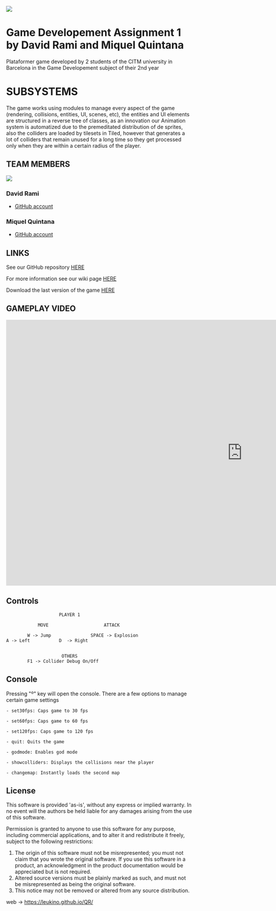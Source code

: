 ![](https://lh3.googleusercontent.com/yU7MrhiaFYht1BrckwnK3PqM7Ga-Y95iIMQ0fUV5Yp8nueO6fKCfzxq_ttAPbWfO_Rk1A6bG8yp_KQjb9I22nAj-v4LONWHL3lok6NI3)

# Game Developement Assignment 1 by David Rami and Miquel Quintana 
Plataformer game developed by 2 students of the CITM university in Barcelona in the Game Developement subject of their 2nd year

# SUBSYSTEMS
The game works using modules to manage every aspect of the game (rendering, collisions, entities, UI, scenes, etc), the entities and UI elements are structured in a reverse tree of classes, as an innovation our Animation system is automatized due to the premeditated 
distribution of de sprites, also the colliders are loaded by tilesets in Tiled, however that generates a lot of colliders that remain unused for a long time so they get processed only when they are within a certain radius of the player.

## TEAM MEMBERS

![](https://lh5.googleusercontent.com/7f6wff3Z2-I5YRCfbzg9KhBsG2fQlJxO5nZ5wGuAZVOrDJNzpkxPK3lZyka5-Z2TVoknGtjSwXt5wS41gGbSl9fwLxkkH4Xqz0sYWJADvVQvEBQQ84q5akvWnHmaUh3ghEyidQkh)

### David Rami
- [GitHub account](https://github.com/Paideieitor)

### Miquel Quintana
- [GitHub account](https://github.com/Leukino)

## LINKS
See our GitHub repository [HERE](https://github.com/Leukino/QR)

For more information see our wiki page [HERE](https://github.com/Leukino/QR/wiki)

Download the last version of the game [HERE](https://github.com/Leukino/QR/releases)

## GAMEPLAY VIDEO
<iframe width="1280" height="720" src="https://www.youtube.com/embed/ychKRW9gwqQ" frameborder="0" allow="accelerometer; autoplay; encrypted-media; gyroscope; picture-in-picture" allowfullscreen></iframe>

## Controls

					    PLAYER 1
				
       			MOVE			 		 ATTACK
		
	 		W -> Jump				SPACE -> Explosion 					
	A -> Left			D  -> Right					
		 									
								
					     OTHERS
			F1 -> Collider Debug On/Off
			
## Console

Pressing "º" key will open the console. There are a few options to manage certain game settings

	- set30fps: Caps game to 30 fps
	
	- set60fps: Caps game to 60 fps
	
	- set120fps: Caps game to 120 fps
	
	- quit: Quits the game
	
	- godmode: Enables god mode
	
	- showcolliders: Displays the collisions near the player
	
	- changemap: Instantly loads the second map
	
			
## License
This software is provided 'as-is', without any express or implied
warranty.  In no event will the authors be held liable for any damages
arising from the use of this software.

Permission is granted to anyone to use this software for any purpose,
including commercial applications, and to alter it and redistribute it
freely, subject to the following restrictions:

1. The origin of this software must not be misrepresented; you must not
   claim that you wrote the original software. If you use this software
   in a product, an acknowledgment in the product documentation would be
   appreciated but is not required.
2. Altered source versions must be plainly marked as such, and must not be
   misrepresented as being the original software.
3. This notice may not be removed or altered from any source distribution.
			
web -> https://leukino.github.io/QR/
